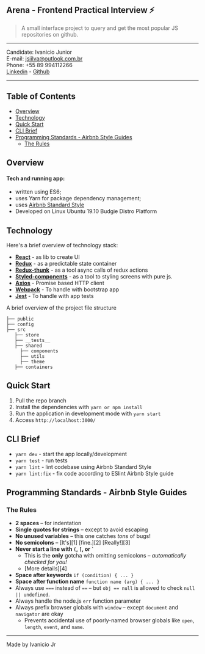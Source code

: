
## Arena - Frontend Practical Interview  :zap:
> A small interface project to query and get the most popular JS repositories on github.
--------------------

Candidate: Ivanicio Junior   
E-mail: jsiilva@outlook.com.br   
Phone: +55 89 994112266  
[Linkedin](https://www.linkedin.com/in/jsilva49/) - [Github](https://github.com/jsiilva1/)

--------------------
  
## Table of Contents
- [Overview](#overview)
- [Technology](#technology)
- [Quick Start](#quick-start)
- [CLI Brief](#cli-brief)
- [Programming Standards - Airbnb Style Guides](#programming-standards---airbnb-style-guides)
  - [The Rules](#the-rules)
  
## Overview
#### Tech and running app:
- written using ES6;
- uses Yarn for package dependency management;
- uses [Airbnb Standard Style](https://github.com/airbnb/javascript)
- Developed on Linux Ubuntu 19.10 Budgie Distro Platform
## Technology
Here's a brief overview of technology stack:
-  **[React](https://reactjs.org/)** - as lib to create UI
-  **[Redux](https://www.npmjs.com/package/redux)** - as a predictable state container
-  **[Redux-thunk](https://www.npmjs.com/package/redux-thunk)** - as a tool async calls of redux actions
-  **[Styled-components](https://www.npmjs.com/package/styled-components)** - as a tool to styling screens with pure js.
 - **[Axios](https://www.npmjs.com/package/axios)** - Promise based HTTP client
 - **[Webpack](https://https://webpack.js.org/)** - To handle with bootstrap app
 - **[Jest](https://https://webpack.js.org/)** - To handle with app tests
 
A brief overview of the project file structure
```
├── public
├── config
├── src
   ├── store 
   ├── __tests__ 
   ├── shared 
     ├── components
     ├── utils
     ├── theme
   ├── containers
```

## Quick Start
1. Pull the repo branch
2. Install the dependencies with `yarn or npm install`
3. Run the application in development mode with `yarn start`
4. Access `http://localhost:3000/`

## CLI Brief
- `yarn dev` - start the app locally/development 
- `yarn test` - run tests
- `yarn lint` - lint codebase using Airbnb Standard Style
- `yarn lint:fix` - fix code according to ESlint Airbnb Style guide

## Programming Standards - Airbnb Style Guides
### The Rules

- **2 spaces** – for indentation
- **Single quotes for strings** – except to avoid escaping
- **No unused variables** – this one catches *tons* of bugs!
- **No semicolons** – [It's][1] [fine.][2] [Really!][3]
- **Never start a line with `(`, `[`, or `` ` ``**
  - This is the **only** gotcha with omitting semicolons – *automatically checked for you!*
  - [More details][4]
- **Space after keywords** `if (condition) { ... }`
- **Space after function name** `function name (arg) { ... }`
- Always use `===` instead of `==` – but `obj == null` is allowed to check `null || undefined`.
- Always handle the node.js `err` function parameter
- Always prefix browser globals with `window` – except `document` and `navigator` are okay
  - Prevents accidental use of poorly-named browser globals like `open`, `length`,
    `event`, and `name`.

---

Made by Ivanicio Jr 
